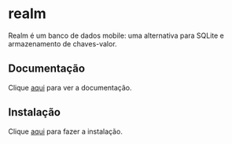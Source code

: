 # realm

Realm é um banco de dados mobile: uma alternativa para SQLite e armazenamento de chaves-valor.

## Documentação

Clique [aqui](https://github.com/realm/realm-js) para ver a documentação.

## Instalação

Clique [aqui](https://www.npmjs.com/package/realm) para fazer a instalação.